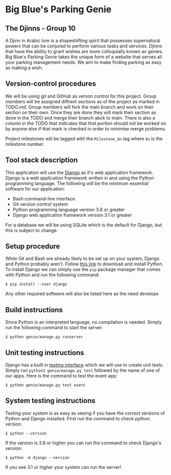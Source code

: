 # Big Blue's Parking Genie

## The Djinns - Group 10

A Djinn in Arabic lore is a shapeshifting spirit that possesses supernatural powers that can be conjured to perform various tasks and services. Djinns that have the ability to grant wishes are more colloquially known as genies. Big Blue's Parking Genie takes the unique form of a website that serves all your parking management needs. We aim to make finding parking as easy as making a wish. 

## Version-control procedures 

We will be using git and GitHub as verson control for this project. Group members will be assigned diffrent sections as of the project as marked in TODO.md. Group members will fork the main branch and work on their section on their own. Once they are done they will mark their section as done in the TODO and merge their branch abck to main. There is also a column in the TODO that indicates that that portion should not be worked on by anyone else if that mark is checked in order to minimise merge problems.

Project milestones will be tagged with the `Milestone_$n` tag where `$n` is the milestone number. 

## Tool stack description

This application will use the [Django](https://www.djangoproject.com/) as it's web application framework. Django is a web application framework written in and using the Python programming language. The following will be the minimum essential software for our application:

 - Bash command-line interface
 - Git version control system
 - Python programming language version 3.8 or greater
 - Django web application framework version 3.1 or greater

For a database we will be using SQLite which is the default for Django, but this is subject to change.

## Setup procedure

While Git and Bash are already likely to be set up on your system, Django and Python probably aren't. Follow [this link](https://www.python.org/downloads/) to download and install Python. To install Django we can simply use the `pip` package manager that comes with Python and run the following command:

```
$ pip install --user django
```

Any other required softwere will also be listed here as the need develops

## Build instructions

Since Python is an interpreted language, no compilation is needed. Simply run the following command to start the server:

```
$ python genie/manage.py runserver
```

## Unit testing instructions

Django has a built in [testing interface](https://docs.djangoproject.com/en/3.1/intro/tutorial05/) which we will use to create unit tests. Simply run `python3 genie/manage.py test` followed by the name of one of our apps. Here is the command to test the event app:

```
$ python genie/manage.py test event
```

## System testing instructions

Testing your system is as easy as seeing if you have the correct versions of Python and Django installed. First run the command to check python version:

```
$ python --version
```

If the version is 3.8 or higher you can run the command to check Django's version:

```
$ python -m django --version
```

If you see 3.1 or higher your system can run the server!

